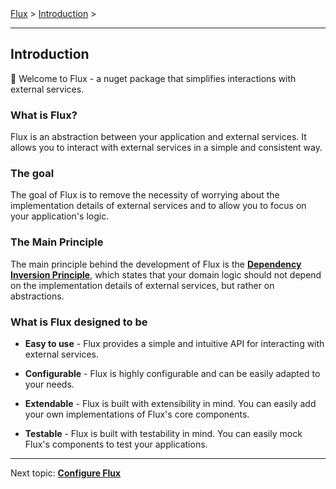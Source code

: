 <span class="breadcrumbs">
    <a href="./">Flux</a> &gt;
    <a href="./01.introduction.html">Introduction</a> &gt;
</span>

---

## Introduction

👋 Welcome to Flux - a nuget package that simplifies interactions with external services.
  
### What is Flux?

Flux is an abstraction between your application and external services. It allows you to interact with external services in a simple and consistent way.

### The goal

The goal of Flux is to remove the necessity of worrying about the implementation details of external services and to allow you to focus on your application's logic.

### The Main Principle

The main principle behind the development of Flux is the [**Dependency Inversion Principle**](https://en.wikipedia.org/wiki/Dependency_inversion_principle), which states that your domain logic should not depend on the implementation details of external services, but rather on abstractions.

### What is Flux designed to be

- **Easy to use** - Flux provides a simple and intuitive API for interacting with external services.

- **Configurable** - Flux is highly configurable and can be easily adapted to your needs.

- **Extendable** - Flux is built with extensibility in mind. You can easily add your own implementations of Flux's core components.

- **Testable** - Flux is built with testability in mind. You can easily mock Flux's components to test your applications.

---

Next topic:
[**Configure Flux**](02.configure.md)